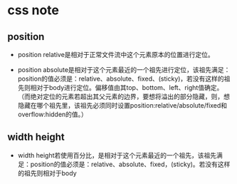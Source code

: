# css note

## position

- position relative是相对于正常文件流中这个元素原本的位置进行定位。

- position absolute是相对于这个元素最近的一个祖先进行定位，该祖先满足：position的值必须是：relative、absolute、fixed、(sticky)，若没有这样的祖先则相对于body进行定位。偏移值由其top、bottom、left、right值确定。（而绝对定位的元素若超出其父元素的边界，要想将溢出的部分隐藏，则，想隐藏在哪个祖先里，该祖先必须同时设置position:relative/absolute/fixed和overflow:hidden的值。）

## width height

- width height若使用百分比，是相对于这个元素最近的一个祖先，该祖先满足：position的值必须是：relative、absolute、fixed，(sticky)。若没有这样的祖先则相对于body

